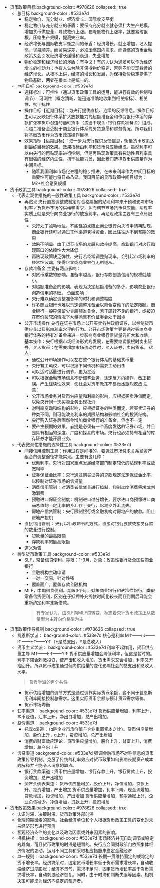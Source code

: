 - 货币政策目标
  background-color:: #978626
  collapsed:: true
	- 总目标
	  background-color:: #533e7d
		- 稳定物价、充分就业、经济增长、国际收支平衡
		- 稳定物价与充分就业的矛盾：要保持充分就业就必须扩大生产规模，增加货币供应量，导致物价上涨。要降低物价上涨率，就要紧缩银根，压缩生产规模，提高失业率。
		- 经济增长与国际收支平衡之间的矛盾：经济增长，就业增加，收入提高，贸易顺差。而贸易逆差，必须压缩国内需求，而紧缩的货币金融政策又会引发经济增长缓慢和衰退，失业增加
		- 物价稳定和经济增长的矛盾：有争议！有的人认为通胀可以作为经济增长的推动力；也有人认为除非保持物价稳定，否则不能实现持续的经济增长。从根本上讲，经济的增长和发展，为保持物价稳定提供了物质基础，两者在根本上是统一的。
	- 中间目标
	  background-color:: #533e7d
		- 选择标准：可控性（通过货币政策工具的运用，能进行有效的控制和调节）、可测性（概念清晰，能迅速准确地收集到相关指标）、相关性、抗干扰性
		- 操作目标【近期目标】：为央行提供直接、连续的反馈信息。操作目标由可以反映银行体系扩大放款能力的超额准备金和作为银行体系的存款扩张和货币创造的基础货币（流通中现金+银行存款准备金）组成。而超二准备金受制于商业银行体系的房贷意愿和财务情况，所以我们 将基础货币作为货币政策操作目标
		- 效果指标【远期目标】：进一步为央行提供反馈信息，衡量货币政策达到最终目标的效果。效果指标由利率和货币供应量组成。虽然利率可以由央行的再贴现率进行控制，但是再贴现政策具有被动性且利率具有很强的经济内生性，抗干扰能力弱，因此我们选择货币供应量作为中间目标。
			- 随着我国利率市场化进程的稳步推进，在未来利率作为中间目标的重要性可能也将日益凸显。我国目前的货币政策中间目标为：M2+社会融资规模
- 货币政策工具
  background-color:: #978626
  collapsed:: true
	- 代表宏观性措施的一般性政策工具
	  background-color:: #533e7d
		- 再贴现
		  央行直接调整或制定对合格票据的贴现利率来干预和影响市场利率以及货币市场的供给和需求，从而调节市场货币供应量。贴现率实质上就是央行向商业银行的放宽利率。再贴现政策主要有三点局限性：
		  * 央行处于被动地位，不能强迫或阻止商业银行向央行申请再贴现，商业银行还可以通过其他渠道获得资金，因此往往达不到预期的效果
		  * 效果不明显。由于货币市场的发展和效率提高，商业银行对央行贴现窗口的依赖性大大降低
		  * 再贴现政策缺乏弹性。央行若经常调整贴现率，会引起市场利率的经常性波动，使得企业或商业银行无所适从。
		- 存款准备金
		  主要有两点影响：
		  * 对货币乘数的影响。准备率越高，银行存款创造信用的规模就越小。
		  * 对超额准备金的影响。表现为决定超额准备的多少，影响商业银行创造信用的基础。
		  负面影响：
		  * 央行难以确定调整准备率的时机和调整幅度
		  * 许多商业银行也难以迅速调整准备金以附合变动了的法定限额。商业银行一般只保留少量超额准备金，若干周转不足的银行，或被迫在市价疲软的情况下大量抛售有价证券会处于困境
		- 公开市场操作
		  央行在证券市场上公开买卖各种政府证券，以控制货币供应量以及影响利率水平的行为。公开市场政策主要是通过影响商业银行体系的持有准备金来进一步影响商业银行信贷量的扩大和收缩。基本操作：央行根据市场经济形式的发展，在需要缩紧银根时卖出证券，买入货币；在需要增加市场流动性时，买入证券，卖出货币。
		  优点：
		  * 通过公开市场操作可以左右整个银行体系的基础货币量
		  * 央行有主动权，可以根据不同情况和需要主动出击
		  * 可以适时适量进行调节，更为灵活
		  * 可以根据金融市场信息不断调整业务，迅速反方向操作，改正错误，产生连续性效果，使社会对货币政策不易做出激烈反应
		  注意：
		  * 公开市场业务对货币供应量和利率的影响，应根据买卖净值而定，以免央行同一天买卖业务出现抵消
		  * 对利率变动和结构的影响，应根据证券的种类而定，若买卖证券的种类不同，则可能改变利率的期限结构和影响社会的投资结构。
		  * 央行购入证券后固然会增加商业银行的准备金，但也不一定
		  * 要产生预期的效果，前提是必须有一个高度发达的证券市场，并且是具有相当的深度、广度和探星的市场。央行也必须持有相当的库存证券才能开展业务。
	- 代表微观性措施的选择性工具
	  background-color:: #533e7d
		- 间接信用控制工具：作用过程是间接的，要通过市场供求关系或资产组合的调整途径才能实现。主要有这几种：
		  * 优惠利率。央行对国家重点发展经济部门制定较低的贴现利率或放宽利率
		  * 证券保证金比率：央行通过购买证券的贷款规定法定保证金比率，以控制对证券市场的信贷量
		  * 消费信用管制：对消费者信贷量进行控制，抑制过度消费需求或刺激消费
		  * 预缴进口保证金制度：机制进口过分增长，要求进口商预缴进口商品总值的一定比率的外汇存于央行，以减少外汇流失。
		  * 房地产信贷管制：央行限制银行或金融机构对房地产的放款。阻止房地产投机
		- 直接信用管制：
		  央行以行政命令的方式，直接对银行放款或接受存款的数量进行控制。
		  * 贷款量的最高限额
		  * 存款利率的最高限额
		- 道义劝告
	- 新型货币政策工具
	  background-color:: #533e7d
		- SLF，常备信贷便利。期限：1-3月，对象：政策性银行及全国性商业银行
		  * 金融机构主动申请
		  * 一对一交易，针对性强
		  * 覆盖面广，覆盖存款金融机构
		- MLF，中期借贷便利。期限3个月，对象商业银行和政策性银行，类似常备信贷便利，区别在于抵押补充贷款时间比较长而且到期后可能会重新约定利率重新借款。
		  > 有专家认为，由SLF向MLF的转变，标志着央行货币政策正从数量型为主转向价格型为主
- 货币政策传导机制
  background-color:: #978626
  collapsed:: true
	- 凯恩斯学派：
	  background-color:: #533e7d
	  核心是利率
	  M↑——r↓——I↑——E↑——Y↑（E是总支出，Y是总收入）
	- 货币主义学派：
	  background-color:: #533e7d
	  利率不起作用，货币供应量主导
	  M↑——E↑——Y↑
	  货币供应量增加会降低利率，但这是暂时的。利率下降会刺激投资，使产出和收入增加，货币需求又会增加，利率又开始回升。所以货币政策通过倾向供给量的变化影响社会的总支出和总收入水平。
	  > 货币学派的两个共性
	  * 货币供给增加的调节方式是通过调节实际货币余额，这不同于凯恩斯用利率间接控制总需求。这里实际货币余额与预计货币需求等价。
	  * 货币市场均衡
	- 汇率渠道：
	  background-color:: #533e7d
	  货币供应量增加，利率上升，本币贬值，汇率上升，净出口增加，总产出增加。
	- 股价渠道：
	  background-color:: #533e7d
	  * 托宾q渠道：（q是企业市场价值与企业重置资本之比）。货币供应量增加，股价上升，q上升，投资增加，总产出增加
	  * 消费的财富效应理论：货币供应量增加，股价上升，财富上升，消费增加，总产出上升
	- 信贷渠道
	  background-color:: #533e7d
	  强调金融市场不对称信息的货币政策传导机制。克服了传统的利率效应对货币政策如何影响长期资产成本的解释并不能令人满意的缺点。
	  * 银行贷款渠道：货币供应量增加，银行存款上升，银行贷款上升，投资增加，总产出增加
	  * 资产负债表渠道：
	  货币供应量增加，股价上升，净值增加，贷款上升，投资增加，产出增加
	  货币供应量增加，利率下降，现金流增加，贷款增加，投资增加，产出增加
	  货币供应量增加，预期通胀上升，企业负债减少，净值增加，贷款上升，投资增加
- 货币政策效果
  background-color:: #978626
  collapsed:: true
	- 认识时滞、决策时滞、货币政策外部时滞
	- 合理预期因素的影响。社会经济单位和个人根据货币政策工具的变化对未来经济形势进行预测
	- 客观经济条件的变化以及政治因素或外来因素的影响。
	- 相机抉择：
	  background-color:: #533e7d
	  市场经济并无自动调节或稳定的趋向，而且货币政策的时滞是短暂的。央行应会同财政部门依照集体经济情况的变动，运用不同工具和采取相应措施来稳定金融经济
	- 单一规则：
	  background-color:: #533e7d
	  长期一贯维持固定的或稳定的货币增长率。经济繁荣时，固定货币增长率低于货币需求增长率，自动收缩经济过度膨胀；经济不景气，需求不足时，固定货币增长率高于货币需求增长率，自动刺激经济恢复。同时，由于时滞和判断失误等因素，相机决策可能成为经济不稳定的制造者。